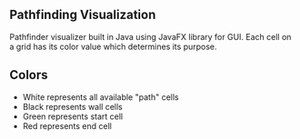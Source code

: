 Pathfinding Visualization
-------------------------

Pathfinder visualizer built in Java using JavaFX library for GUI. Each cell on a grid has its color value which determines its purpose.

Colors
------

* White represents all available "path" cells
* Black represents wall cells
* Green represents start cell
* Red represents end cell

